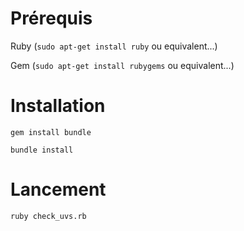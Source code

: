 # Prérequis
Ruby (`sudo apt-get install ruby` ou equivalent...)

Gem (`sudo apt-get install rubygems` ou equivalent...)

# Installation

`gem install bundle`

`bundle install`

# Lancement 

`ruby check_uvs.rb`
